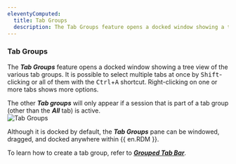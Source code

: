 ```yaml
---
eleventyComputed:
  title: Tab Groups 
  description: The Tab Groups feature opens a docked window showing a tree view of the various tab groups.
---
```


### Tab Groups 

The ***Tab Groups*** feature opens a docked window showing a tree view of the various tab groups. It is possible to select multiple tabs at once by <kbd>Shift</kbd>-clicking or all of them with the <kbd>Ctrl</kbd>+<kbd>A</kbd> shortcut. Right-clicking on one or more tabs shows more options.  

The other ***Tab groups*** will only appear if a session that is part of a tab group (other than the ***All*** tab) is active.  
![Tab Groups](https://webdevolutions.azureedge.net/docs/en/rdm/windows/RDMWin2017.png) 

Although it is docked by default, the ***Tab Groups*** pane can be windowed, dragged, and docked anywhere within {{ en.RDM }}.  

To learn how to create a tab group, refer to [***Grouped Tab Bar***](/rdm/windows/commands/view/layout/grouped-tab-bar/). 